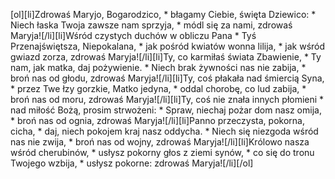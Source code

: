 [ol][li]Zdrowaś Maryjo, Bogarodzico, * błagamy Ciebie, święta Dziewico: * Niech łaska Twoja zawsze nam sprzyja, * módl się za nami, zdrowaś Maryja![/li][li]Wśród czystych duchów w obliczu Pana * Tyś Przenajświętsza, Niepokalana, * jak pośród kwiatów wonna lilija, * jak wśród gwiazd zorza, zdrowaś Maryja![/li][li]Ty, co karmiłaś świata Zbawienie, * Ty nam, jak matka, daj pożywienie. * Niech brak żywności nas nie zabija, * broń nas od głodu, zdrowaś Maryja![/li][li]Ty, coś płakała nad śmiercią Syna, * przez Twe łzy gorzkie, Matko jedyna, * oddal chorobę, co lud zabija, * broń nas od moru, zdrowaś Maryja![/li][li]Ty, coś nie znała innych płomieni * nad miłość Bożą, prosim strwożeni: * Spraw, niechaj pożar dom nasz omija, * broń nas od ognia, zdrowaś Maryja![/li][li]Panno przeczysta, pokorna, cicha, * daj, niech pokojem kraj nasz oddycha. * Niech się niezgoda wśród nas nie zwija, * broń nas od wojny, zdrowaś Maryja![/li][li]Królowo nasza wśród cherubinów, * usłysz pokorny głos z ziemi synów, * co się do tronu Twojego wzbija, * usłysz pokorne: zdrowaś Maryja![/li][/ol]